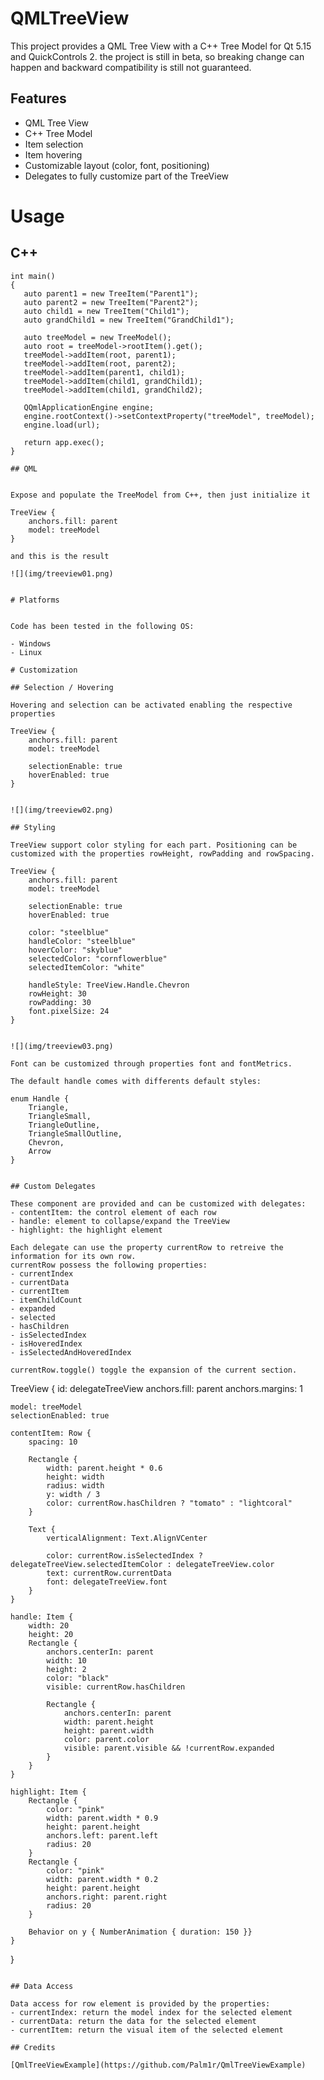 # QMLTreeView

This project provides a QML Tree View with a C++ Tree Model for Qt 5.15 and QuickControls 2.
the project is still in beta, so breaking change can happen and backward compatibility is still not guaranteed.

## Features
 - QML Tree View
 - C++ Tree Model
 - Item selection
 - Item hovering
 - Customizable layout (color, font, positioning)
 - Delegates to fully customize part of the TreeView


# Usage

## C++


```
int main()
{
   auto parent1 = new TreeItem("Parent1");
   auto parent2 = new TreeItem("Parent2");
   auto child1 = new TreeItem("Child1");
   auto grandChild1 = new TreeItem("GrandChild1");
   
   auto treeModel = new TreeModel();
   auto root = treeModel->rootItem().get();
   treeModel->addItem(root, parent1);
   treeModel->addItem(root, parent2);
   treeModel->addItem(parent1, child1);
   treeModel->addItem(child1, grandChild1);
   treeModel->addItem(child1, grandChild2);
   
   QQmlApplicationEngine engine;
   engine.rootContext()->setContextProperty("treeModel", treeModel);
   engine.load(url);

   return app.exec();
}

## QML


Expose and populate the TreeModel from C++, then just initialize it 

```
    TreeView {
        anchors.fill: parent
        model: treeModel
    }
```
and this is the result

![](img/treeview01.png)


# Platforms


Code has been tested in the following OS:

- Windows
- Linux

# Customization

## Selection / Hovering

Hovering and selection can be activated enabling the respective properties
```
    TreeView {
        anchors.fill: parent
        model: treeModel
        
        selectionEnable: true
        hoverEnabled: true
    }
```

![](img/treeview02.png)

## Styling

TreeView support color styling for each part. Positioning can be customized with the properties rowHeight, rowPadding and rowSpacing.

```
    TreeView {
        anchors.fill: parent
        model: treeModel

        selectionEnable: true
        hoverEnabled: true

        color: "steelblue"
        handleColor: "steelblue"
        hoverColor: "skyblue"
        selectedColor: "cornflowerblue"
        selectedItemColor: "white"
        
        handleStyle: TreeView.Handle.Chevron
        rowHeight: 30
        rowPadding: 30 
        font.pixelSize: 24
    }
```

![](img/treeview03.png)

Font can be customized through properties font and fontMetrics.

The default handle comes with differents default styles:

```
    enum Handle {
        Triangle,
        TriangleSmall,
        TriangleOutline,
        TriangleSmallOutline,
        Chevron,
        Arrow
    }
```

## Custom Delegates

These component are provided and can be customized with delegates:
- contentItem: the control element of each row
- handle: element to collapse/expand the TreeView
- highlight: the highlight element

Each delegate can use the property currentRow to retreive the information for its own row.
currentRow possess the following properties:
- currentIndex
- currentData
- currentItem
- itemChildCount
- expanded
- selected
- hasChildren
- isSelectedIndex
- isHoveredIndex
- isSelectedAndHoveredIndex

currentRow.toggle() toggle the expansion of the current section.

```
TreeView {
    id: delegateTreeView
    anchors.fill: parent
    anchors.margins: 1

    model: treeModel
    selectionEnabled: true

    contentItem: Row {
        spacing: 10

        Rectangle {
            width: parent.height * 0.6
            height: width
            radius: width
            y: width / 3
            color: currentRow.hasChildren ? "tomato" : "lightcoral"
        }

        Text {
            verticalAlignment: Text.AlignVCenter

            color: currentRow.isSelectedIndex ? delegateTreeView.selectedItemColor : delegateTreeView.color
            text: currentRow.currentData
            font: delegateTreeView.font
        }
    }

    handle: Item {
        width: 20
        height: 20
        Rectangle {
            anchors.centerIn: parent
            width: 10
            height: 2
            color: "black"
            visible: currentRow.hasChildren

            Rectangle {
                anchors.centerIn: parent
                width: parent.height
                height: parent.width
                color: parent.color
                visible: parent.visible && !currentRow.expanded
            }
        }
    }

    highlight: Item {
        Rectangle {
            color: "pink"
            width: parent.width * 0.9
            height: parent.height
            anchors.left: parent.left
            radius: 20
        }
        Rectangle {
            color: "pink"
            width: parent.width * 0.2
            height: parent.height
            anchors.right: parent.right
            radius: 20
        }
        
        Behavior on y { NumberAnimation { duration: 150 }}
    }
}
```

## Data Access

Data access for row element is provided by the properties:
- currentIndex: return the model index for the selected element
- currentData: return the data for the selected element
- currentItem: return the visual item of the selected element

## Credits

[QmlTreeViewExample](https://github.com/Palm1r/QmlTreeViewExample)
